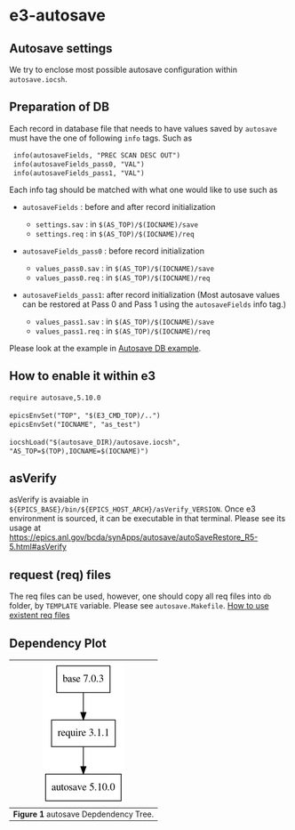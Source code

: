 e3-autosave
==

## Autosave settings

We try to enclose most possible autosave configuration within `autosave.iocsh`. 

## Preparation of DB

Each record in database file that needs to have values saved by `autosave` must have the one of following `info` tags. Such as
```
 info(autosaveFields, "PREC SCAN DESC OUT")
 info(autosaveFields_pass0, "VAL")
 info(autosaveFields_pass1, "VAL")
```

Each info tag should be matched with what one would like to use such as


* `autosaveFields` : before and after record initialization
  - `settings.sav` : in `$(AS_TOP)/$(IOCNAME)/save`
  - `settings.req` : in `$(AS_TOP)/$(IOCNAME)/req`
 
* `autosaveFields_pass0` : before record initialization
  - `values_pass0.sav` : in `$(AS_TOP)/$(IOCNAME)/save`
  - `values_pass0.req` : in `$(AS_TOP)/$(IOCNAME)/req`

* `autosaveFields_pass1`: after record initialization (Most autosave values can be restored at Pass 0 and Pass 1 using the `autosaveFields` info tag.)
  - `values_pass1.sav`    : in `$(AS_TOP)/$(IOCNAME)/save`
  - `values_pass1.req`    : in `$(AS_TOP)/$(IOCNAME)/req`

Please look at the example in [Autosave DB example](template/SR_test_info.db).

## How to enable it within e3


```
require autosave,5.10.0

epicsEnvSet("TOP", "$(E3_CMD_TOP)/..")
epicsEnvSet("IOCNAME", "as_test")

iocshLoad("$(autosave_DIR)/autosave.iocsh", "AS_TOP=$(TOP),IOCNAME=$(IOCNAME)")
```

## asVerify

asVerify is avaiable in `${EPICS_BASE}/bin/${EPICS_HOST_ARCH}/asVerify_VERSION`. Once e3 environment is sourced, it can be executable in that terminal. Please see its usage at https://epics.anl.gov/bcda/synApps/autosave/autoSaveRestore_R5-5.html#asVerify


## request (req) files

The req files can be used, however, one should copy all req files into `db` folder, by `TEMPLATE` variable. Please see `autosave.Makefile`. 
[How to use existent req files](README_REQUEST.md)




## Dependency Plot


|![autosave dep](docs/autosave.png)|
| :---: |
|**Figure 1** autosave Depdendency Tree. |
